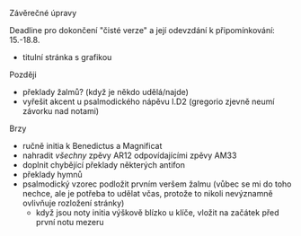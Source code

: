 Závěrečné úpravy

Deadline pro dokončení "čisté verze" a její odevzdání k připomínkování: 15.-18.8.

* titulní stránka s grafikou

Později

* překlady žalmů? (když je někdo udělá/najde)
* vyřešit akcent u psalmodického nápěvu I.D2 (gregorio zjevně neumí závorku nad notami)

Brzy

* ručně initia k Benedictus a Magnificat
* nahradit _všechny_ zpěvy AR12 odpovídajícími zpěvy AM33
* doplnit chybějící překlady některých antifon
* překlady hymnů
* psalmodický vzorec podložit prvním veršem žalmu (vůbec se mi do toho nechce,
  ale je potřeba to udělat včas, protože to nikoli nevýznamně ovlivňuje 
  rozložení stránky)
  * když jsou noty initia výškově blízko u klíče, vložit na začátek před
    první notu mezeru
